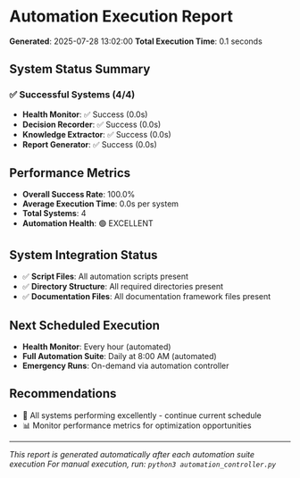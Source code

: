 # Automation Execution Report
**Generated**: 2025-07-28 13:02:00
**Total Execution Time**: 0.1 seconds

## System Status Summary

### ✅ Successful Systems (4/4)
- **Health Monitor**: ✅ Success (0.0s)
- **Decision Recorder**: ✅ Success (0.0s)
- **Knowledge Extractor**: ✅ Success (0.0s)
- **Report Generator**: ✅ Success (0.0s)

## Performance Metrics
- **Overall Success Rate**: 100.0%
- **Average Execution Time**: 0.0s per system
- **Total Systems**: 4
- **Automation Health**: 🟢 EXCELLENT

## System Integration Status
- ✅ **Script Files**: All automation scripts present
- ✅ **Directory Structure**: All required directories present
- ✅ **Documentation Files**: All documentation framework files present

## Next Scheduled Execution
- **Health Monitor**: Every hour (automated)
- **Full Automation Suite**: Daily at 8:00 AM (automated)
- **Emergency Runs**: On-demand via automation controller

## Recommendations
- 🎉 All systems performing excellently - continue current schedule
- 📊 Monitor performance metrics for optimization opportunities

---
*This report is generated automatically after each automation suite execution*
*For manual execution, run: `python3 automation_controller.py`*
